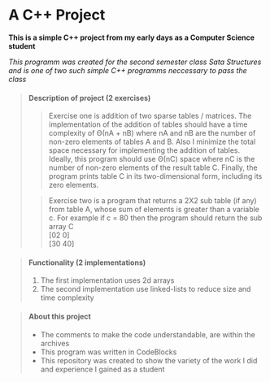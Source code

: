 # A C++ Project

**This is a simple C++ project from my early days as a Computer Science student**

_This programm was created for the second semester class Sata Structures 
and is one of two such simple C++ programms neccessary to pass the class_


> #### Description of project (2 exercises)
>
>>Exercise one is addition of two sparse tables / matrices. The implementation of the addition of tables should have a time complexity 
of Θ(nA + nB) where nA and nB are the number of non-zero elements of tables A and B. Also I minimize the total space necessary for 
implementing the addition of tables. Ideally, this program should use Θ(nC) space where nC is the number of non-zero elements
of the result table C. Finally, the program prints table C in its two-dimensional form, including its zero elements.
>
>>Exercise two is a program that returns a 2X2 sub table (if any) from table A, whose sum of elements is greater than a variable c. 
For example if c = 80 then the program should return the sub array C<br>
[02  0]<br>
[30 40] 
>

> #### Functionality (2 implementations)
>
> 1. The first implementation uses 2d arrays
> 2. The second implementation use linked-lists to reduce size and time complexity
>

> #### About this project
>
> - The comments to make the code understandable, are within the archives
> - This program was written in CodeBlocks
> - This repository was created to show the variety of the work I did and experience I gained as a student
>
